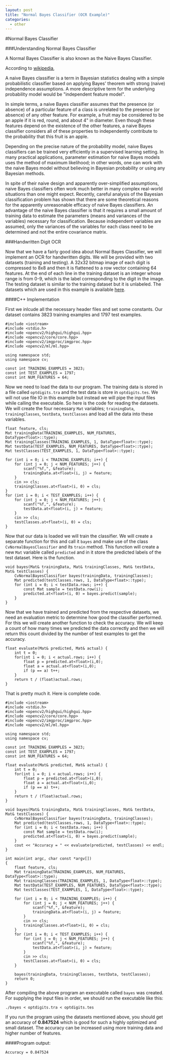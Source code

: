 ```yaml
---
layout: post
title: "Normal Bayes Classifier (OCR Example)"
categories:
  - other
---
```


#Normal Bayes Classifier

###Understanding Normal Bayes Classifier

A Normal Bayes Classifier is also known as the Naive Bayes Classifier.

According to [wikipedia](http://en.wikipedia.org/wiki/Naive_Bayes_classifier),

A naive Bayes classifier is a term in Bayesian statistics dealing with a simple probabilistic classifier based on applying Bayes' theorem with strong (naive) independence assumptions. A more descriptive term for the underlying probability model would be "independent feature model".

In simple terms, a naive Bayes classifier assumes that the presence (or absence) of a particular feature of a class is unrelated to the presence (or absence) of any other feature. For example, a fruit may be considered to be an apple if it is red, round, and about 4" in diameter. Even though these features depend on the existence of the other features, a naive Bayes classifier considers all of these properties to independently contribute to the probability that this fruit is an apple.

Depending on the precise nature of the probability model, naive Bayes classifiers can be trained very efficiently in a supervised learning setting. In many practical applications, parameter estimation for naive Bayes models uses the method of maximum likelihood; in other words, one can work with the naive Bayes model without believing in Bayesian probability or using any Bayesian methods.

In spite of their naive design and apparently over-simplified assumptions, naive Bayes classifiers often work much better in many complex real-world situations than one might expect. Recently, careful analysis of the Bayesian classification problem has shown that there are some theoretical reasons for the apparently unreasonable efficacy of naive Bayes classifiers. An advantage of the naive Bayes classifier is that it requires a small amount of training data to estimate the parameters (means and variances of the variables) necessary for classification. Because independent variables are assumed, only the variances of the variables for each class need to be determined and not the entire covariance matrix.

###Handwritten Digit OCR

Now that we have a fairly good idea about Normal Bayes Classifier, we will implement an OCR for handwritten digits. We will be provided with two datasets (training and testing). A 32x32 bitmap image of each digit is compressed to 8x8 and then it is flattened to a row vector containing 64 features. At the end of each line in the training dataset is an integer whose range is from 0-9, which is the label corresponding to the digit in the image. The testing dataset is similar to the training dataset but it is unlabeled. The datasets which are used in this example is available [here](http://archive.ics.uci.edu/ml/machine-learning-databases/optdigits/).

####C++ Implementation

First we inlcude all the necessary header files and set some constants. Our dataset contains 3823 training examples and 1797 test examples.

	#include <iostream>
	#include <stdio.h>
	#include <opencv2/highgui/highgui.hpp>
	#include <opencv2/core/core.hpp>
	#include <opencv2/imgproc/imgproc.hpp>
	#include <opencv2/ml/ml.hpp>

	using namespace std;
	using namespace cv;

	const int TRAINING_EXAMPLES = 3823;
	const int TEST_EXAMPLES = 1797;
	const int NUM_FEATURES = 64;

Now we need to load the data to our program. The training data is stored in a file called `optdigits.tra` and the test data is store in `optdigits.tes`. We will not use file IO in this example but instead we will pipe the input files while calling the executable. So here is the code for reading the datasets. We will create the four necessary `Mat` variables; `trainingData`, `trainingClasses`, `testData`, `testClasses` and load all the data into these variables.

	float feature, cls;
	Mat trainingData(TRAINING_EXAMPLES, NUM_FEATURES, DataType<float>::type);
	Mat trainingClasses(TRAINING_EXAMPLES, 1, DataType<float>::type);
	Mat testData(TEST_EXAMPLES, NUM_FEATURES, DataType<float>::type);
	Mat testClasses(TEST_EXAMPLES, 1, DataType<float>::type);

	for (int i = 0; i < TRAINING_EXAMPLES; i++) {
		for (int j = 0; j < NUM_FEATURES; j++) {
			scanf("%f,", &feature);
			trainingData.at<float>(i, j) = feature;
		}
		cin >> cls;
		trainingClasses.at<float>(i, 0) = cls;
	}
	for (int i = 0; i < TEST_EXAMPLES; i++) {
		for (int j = 0; j < NUM_FEATURES; j++) {
			scanf("%f,", &feature);
			testData.at<float>(i, j) = feature;
		}
		cin >> cls;
		testClasses.at<float>(i, 0) = cls;
	}

Now that our data is loaded we will train the classifier. We will create a separate function for this and call it `bayes` and make use of the class `CvNormalBayesClassifier` and its `train` method. This function will create a new `Mat` variable called `predicted` and in it store the predicted labels of the test dataset. Here is the function.

	void bayes(Mat& trainingData, Mat& trainingClasses, Mat& testData, Mat& testClasses) {
	    CvNormalBayesClassifier bayes(trainingData, trainingClasses);
	    Mat predicted(testClasses.rows, 1, DataType<float>::type);
	    for (int i = 0; i < testData.rows; i++) {
	        const Mat sample = testData.row(i);
	        predicted.at<float>(i, 0) = bayes.predict(sample);
	    }
	}

Now that we have trained and predicted from the respective datasets, we need an evaluation metric to determine how good the classifier performed. For this we will create another function to check the accuracy. We will keep a count of how many times we predicted the data correctly and then we will return this count divided by the number of test examples to get the accuracy.

	float evaluate(Mat& predicted, Mat& actual) {
	    int t = 0;
	    for(int i = 0; i < actual.rows; i++) {
	        float p = predicted.at<float>(i,0);
	        float a = actual.at<float>(i,0);
	        if (p == a) t++;
	    }
	    return t / (float)actual.rows;
	}

That is pretty much it. Here is complete code.

	#include <iostream>
	#include <stdio.h>
	#include <opencv2/highgui/highgui.hpp>
	#include <opencv2/core/core.hpp>
	#include <opencv2/imgproc/imgproc.hpp>
	#include <opencv2/ml/ml.hpp>

	using namespace std;
	using namespace cv;

	const int TRAINING_EXAMPLES = 3823;
	const int TEST_EXAMPLES = 1797;
	const int NUM_FEATURES = 64;

	float evaluate(Mat& predicted, Mat& actual) {
	    int t = 0;
	    for(int i = 0; i < actual.rows; i++) {
	        float p = predicted.at<float>(i,0);
	        float a = actual.at<float>(i,0);
	        if (p == a) t++;
	    }
	    return t / (float)actual.rows;
	}

	void bayes(Mat& trainingData, Mat& trainingClasses, Mat& testData, Mat& testClasses) {
	    CvNormalBayesClassifier bayes(trainingData, trainingClasses);
	    Mat predicted(testClasses.rows, 1, DataType<float>::type);
	    for (int i = 0; i < testData.rows; i++) {
	        const Mat sample = testData.row(i);
	        predicted.at<float>(i, 0) = bayes.predict(sample);
	    }
	    cout << "Accuracy = " << evaluate(predicted, testClasses) << endl;
	}

	int main(int argc, char const *argv[])
	{
		float feature, cls;
		Mat trainingData(TRAINING_EXAMPLES, NUM_FEATURES, DataType<float>::type);
		Mat trainingClasses(TRAINING_EXAMPLES, 1, DataType<float>::type);
		Mat testData(TEST_EXAMPLES, NUM_FEATURES, DataType<float>::type);
		Mat testClasses(TEST_EXAMPLES, 1, DataType<float>::type);

		for (int i = 0; i < TRAINING_EXAMPLES; i++) {
			for (int j = 0; j < NUM_FEATURES; j++) {
				scanf("%f,", &feature);
				trainingData.at<float>(i, j) = feature;
			}
			cin >> cls;
			trainingClasses.at<float>(i, 0) = cls;
		}
		for (int i = 0; i < TEST_EXAMPLES; i++) {
			for (int j = 0; j < NUM_FEATURES; j++) {
				scanf("%f,", &feature);
				testData.at<float>(i, j) = feature;
			}
			cin >> cls;
			testClasses.at<float>(i, 0) = cls;
		}

		bayes(trainingData, trainingClasses, testData, testClasses);
		return 0;
	}

After compiling the above program an executable called `bayes` was created. For supplying the input files in order, we should run the executable like this:

	./bayes < optdigits.tra < optdigits.tes 

If you run the program using the datasets mentioned above, you should get an accuracy of **0.847524** which is good for such a highly optimized and small dataset. The accuracy can be increased using more training data and higher number of features.

####Program output:

	Accuracy = 0.847524